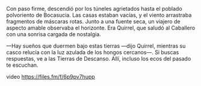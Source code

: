 
Con paso firme, descendió por los túneles agrietados hasta el poblado polvoriento de Bocasucia. Las casas estaban vacías, y el viento arrastraba fragmentos de máscaras rotas. Junto a una fuente seca, un viajero de aspecto amable observaba el horizonte. Era Quirrel, que saludó al Caballero con una sonrisa cargada de nostalgia.

—Hay sueños que duermen bajo estas tierras —dijo Quirrel, mientras su casco relucía con la luz azulada de los hongos cercanos—. Si buscas respuestas, ve a las Tierras de Descanso. Allí, incluso los ecos del pasado te escuchan.

video https://files.fm/f/6p9pv7hupp
